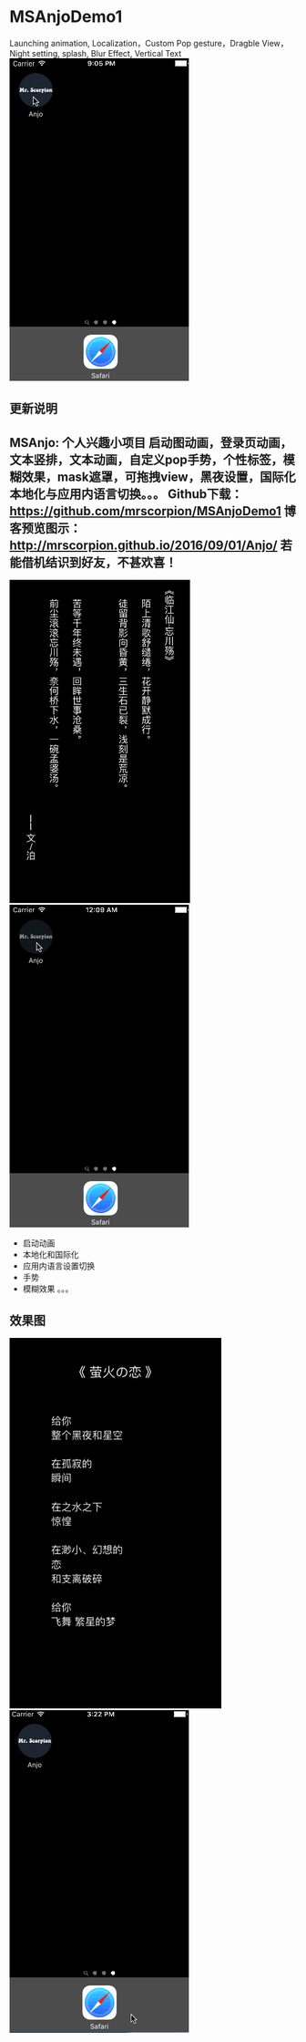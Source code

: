# MSAnjoDemo1
Launching animation, Localization，Custom Pop gesture，Dragble View， Night setting, splash, Blur Effect, Vertical Text
![](MSAnjo3.gif)

## 更新说明
MSAnjo: 个人兴趣小项目
启动图动画，登录页动画，文本竖排，文本动画，自定义pop手势，个性标签，模糊效果，mask遮罩，可拖拽view，黑夜设置，国际化本地化与应用内语言切换。。。
Github下载：https://github.com/mrscorpion/MSAnjoDemo1
博客预览图示：http://mrscorpion.github.io/2016/09/01/Anjo/
若能借机结识到好友，不甚欢喜！
---

![](wqs.png)
![](MSAnjo2.gif)

* 启动动画
* 本地化和国际化
* 应用内语言设置切换
* 手势
* 模糊效果
。。。

## 效果图
![](firefly.png)
![](MSAnjo.gif)

